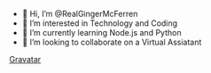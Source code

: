 - 👋 Hi, I’m @RealGingerMcFerren
- 👀 I’m interested in Technology and Coding
- 🌱 I’m currently learning Node.js and Python
- 💞️ I’m looking to collaborate on a Virtual Assiatant
<p><a rel="me" href="https://gravatar.com/tremendouskoalab48e6db864">Gravatar</a></p>

<!---
RealGingerMcFerren/RealGingerMcFerren is a ✨ special ✨ repository because its `README.md` (this file) appears on your GitHub profile.
You can click the Preview link to take a look at your changes.
--->
